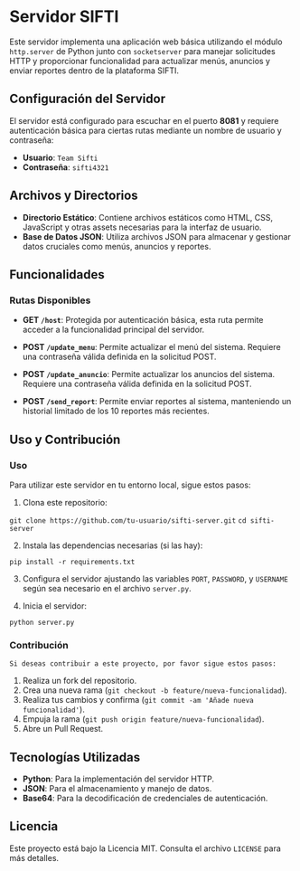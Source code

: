 # Servidor SIFTI

Este servidor implementa una aplicación web básica utilizando el módulo `http.server` de Python junto con `socketserver` para manejar solicitudes HTTP y proporcionar funcionalidad para actualizar menús, anuncios y enviar reportes dentro de la plataforma SIFTI.

## Configuración del Servidor

El servidor está configurado para escuchar en el puerto **8081** y requiere autenticación básica para ciertas rutas mediante un nombre de usuario y contraseña:

- **Usuario**: `Team Sifti`
- **Contraseña**: `sifti4321`

## Archivos y Directorios

- **Directorio Estático**: Contiene archivos estáticos como HTML, CSS, JavaScript y otras assets necesarias para la interfaz de usuario.
- **Base de Datos JSON**: Utiliza archivos JSON para almacenar y gestionar datos cruciales como menús, anuncios y reportes.

## Funcionalidades

### Rutas Disponibles

- **GET `/host`**: Protegida por autenticación básica, esta ruta permite acceder a la funcionalidad principal del servidor.
  
- **POST `/update_menu`**: Permite actualizar el menú del sistema. Requiere una contraseña válida definida en la solicitud POST.

- **POST `/update_anuncio`**: Permite actualizar los anuncios del sistema. Requiere una contraseña válida definida en la solicitud POST.

- **POST `/send_report`**: Permite enviar reportes al sistema, manteniendo un historial limitado de los 10 reportes más recientes.

## Uso y Contribución

### Uso

Para utilizar este servidor en tu entorno local, sigue estos pasos:

1. Clona este repositorio:

`git clone https://github.com/tu-usuario/sifti-server.git`
`cd sifti-server`

2. Instala las dependencias necesarias (si las hay):

`pip install -r requirements.txt`

3. Configura el servidor ajustando las variables `PORT`, `PASSWORD`, y `USERNAME` según sea necesario en el archivo `server.py`.

4. Inicia el servidor:

`python server.py`


### Contribución

`Si deseas contribuir a este proyecto, por favor sigue estos pasos:`

1. Realiza un fork del repositorio.
2. Crea una nueva rama (`git checkout -b feature/nueva-funcionalidad`).
3. Realiza tus cambios y confirma (`git commit -am 'Añade nueva funcionalidad'`).
4. Empuja la rama (`git push origin feature/nueva-funcionalidad`).
5. Abre un Pull Request.

## Tecnologías Utilizadas

- **Python**: Para la implementación del servidor HTTP.
- **JSON**: Para el almacenamiento y manejo de datos.
- **Base64**: Para la decodificación de credenciales de autenticación.

## Licencia

Este proyecto está bajo la Licencia MIT. Consulta el archivo `LICENSE` para más detalles.
